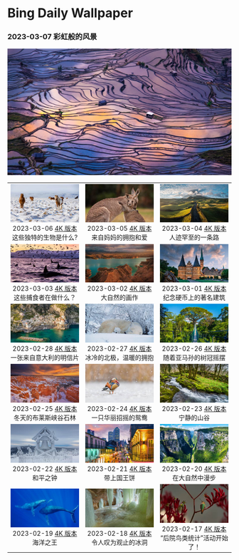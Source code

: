 # Bing Daily Wallpaper

### 2023-03-07 彩虹般的风景

![](./static/2023-03-07_4k.jpg)

|      |      |      |
|:----:|:----:|:----:|
|![](./static/2023-03-06_preview.jpg)<br> 2023-03-06 [4K 版本](./static/2023-03-06_4k.jpg) <br> 这些独特的生物是什么?|![](./static/2023-03-05_preview.jpg)<br> 2023-03-05 [4K 版本](./static/2023-03-05_4k.jpg) <br> 来自妈妈的拥抱和爱|![](./static/2023-03-04_preview.jpg)<br> 2023-03-04 [4K 版本](./static/2023-03-04_4k.jpg) <br> 人迹罕至的一条路|
|![](./static/2023-03-03_preview.jpg)<br> 2023-03-03 [4K 版本](./static/2023-03-03_4k.jpg) <br> 这些捕食者在做什么？|![](./static/2023-03-02_preview.jpg)<br> 2023-03-02 [4K 版本](./static/2023-03-02_4k.jpg) <br> 大自然的画作|![](./static/2023-03-01_preview.jpg)<br> 2023-03-01 [4K 版本](./static/2023-03-01_4k.jpg) <br> 纪念硬币上的著名建筑|
|![](./static/2023-02-28_preview.jpg)<br> 2023-02-28 [4K 版本](./static/2023-02-28_4k.jpg) <br> 一张来自意大利的明信片|![](./static/2023-02-27_preview.jpg)<br> 2023-02-27 [4K 版本](./static/2023-02-27_4k.jpg) <br> 冰冷的北极，温暖的拥抱|![](./static/2023-02-26_preview.jpg)<br> 2023-02-26 [4K 版本](./static/2023-02-26_4k.jpg) <br> 随着亚马孙的树冠摇摆|
|![](./static/2023-02-25_preview.jpg)<br> 2023-02-25 [4K 版本](./static/2023-02-25_4k.jpg) <br> 冬天的布莱斯峡谷石林|![](./static/2023-02-24_preview.jpg)<br> 2023-02-24 [4K 版本](./static/2023-02-24_4k.jpg) <br> 一只华丽招摇的鸳鸯|![](./static/2023-02-23_preview.jpg)<br> 2023-02-23 [4K 版本](./static/2023-02-23_4k.jpg) <br> 宁静的山谷|
|![](./static/2023-02-22_preview.jpg)<br> 2023-02-22 [4K 版本](./static/2023-02-22_4k.jpg) <br> 和平之钟|![](./static/2023-02-21_preview.jpg)<br> 2023-02-21 [4K 版本](./static/2023-02-21_4k.jpg) <br> 带上国王饼|![](./static/2023-02-20_preview.jpg)<br> 2023-02-20 [4K 版本](./static/2023-02-20_4k.jpg) <br> 在大自然中漫步|
|![](./static/2023-02-19_preview.jpg)<br> 2023-02-19 [4K 版本](./static/2023-02-19_4k.jpg) <br> 海洋之王|![](./static/2023-02-18_preview.jpg)<br> 2023-02-18 [4K 版本](./static/2023-02-18_4k.jpg) <br> 令人叹为观止的冰洞|![](./static/2023-02-17_preview.jpg)<br> 2023-02-17 [4K 版本](./static/2023-02-17_4k.jpg) <br> “后院鸟类统计”活动开始了！|

